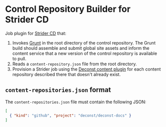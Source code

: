 # Control Repository Builder for Strider CD

Job plugin for [Strider CD](https://github.com/Strider-CD/strider) that:

1. Invokes [Grunt](http://gruntjs.com/) in the root directory of the control repository. The Grunt build should assemble and submit global site assets and inform the content service that a new version of the control repository is available to pull.
2. Reads a `content-repository.json` file from the root directory.
3. Provision a Strider job using the [Deconst content plugin](https://github.com/deconst/strider-deconst-content) for each content repository described there that doesn't already exist.

## `content-repositories.json` format

The `content-repositories.json` file must contain the following JSON:

```json
[
  { "kind": "github", "project": "deconst/deconst-docs" }
]
```
